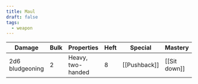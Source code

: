 ```yaml
---
title: Maul
draft: false
tags:
  - weapon
---
```

| Damage          | Bulk | Properties                            | Heft | Special                      | Mastery              |
| --------------- | ---- | ------------------------------------- | ---- | ---------------------------- | -------------------- |
| 2d6 bludgeoning | 2    | Heavy, two-handed                     | 8    | [[Pushback]]                 | [[Sit down]]         |
